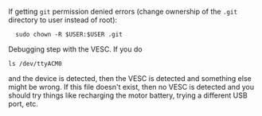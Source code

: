 If getting `git` permission denied errors (change ownership of the `.git` directory to user instead of root):

```
  sudo chown -R $USER:$USER .git
```

Debugging step with the VESC. If you do

```
ls /dev/ttyACM0
```

and the device is detected, then the VESC is detected and something else might be wrong. If this file doesn't exist, then no VESC is detected and you should try things like recharging the motor battery, trying a different USB port, etc.
